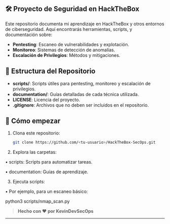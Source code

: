 ## 🛠️ Proyecto de Seguridad en HackTheBox
Este repositorio documenta mi aprendizaje en HackTheBox y otros entornos de ciberseguridad. Aquí encontrarás herramientas, scripts, y documentación sobre:
- **Pentesting**: Escaneo de vulnerabilidades y explotación.
- **Monitoreo**: Sistemas de detección de anomalías.
- **Escalación de Privilegios**: Métodos y mitigaciones.

## 📁 Estructura del Repositorio
- **scripts/**: Scripts útiles para pentesting, monitoreo y escalación de privilegios.
- **documentation/**: Guías detalladas de cada técnica utilizada.
- **LICENSE**: Licencia del proyecto.
- **.gitignore**: Archivos que no deben ser incluidos en el repositorio.

## 🚀 Cómo empezar
1. Clona este repositorio:
   ```bash
   git clone https://github.com/<tu-usuario>/HackTheBox-SecOps.git

2. Explora las carpetas:

• scripts: Scripts para automatizar tareas.

• documentation: Guías de aprendizaje.

3. Ejecuta scripts:

• Por ejemplo, para un escaneo básico:

python3 scripts/nmap_scan.py

> **Hecho con ❤️ por KevinDevSecOps**

---
